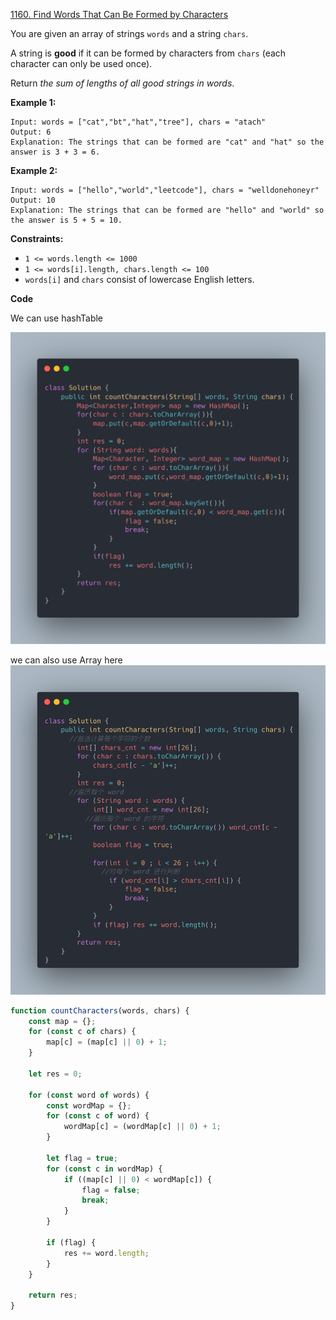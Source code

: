 [1160. Find Words That Can Be Formed by Characters](https://leetcode.com/problems/find-words-that-can-be-formed-by-characters/)

You are given an array of strings `words` and a string `chars`.

A string is **good** if it can be formed by characters from `chars` (each character can only be used once).

Return *the sum of lengths of all good strings in words*.

 

**Example 1:**

```
Input: words = ["cat","bt","hat","tree"], chars = "atach"
Output: 6
Explanation: The strings that can be formed are "cat" and "hat" so the answer is 3 + 3 = 6.
```

**Example 2:**

```
Input: words = ["hello","world","leetcode"], chars = "welldonehoneyr"
Output: 10
Explanation: The strings that can be formed are "hello" and "world" so the answer is 5 + 5 = 10.
```

 

**Constraints:**

- `1 <= words.length <= 1000`
- `1 <= words[i].length, chars.length <= 100`
- `words[i]` and `chars` consist of lowercase English letters.


**Code**

We can use hashTable 

![alt text](1160ht.png)

we can also use Array here 
![alt text](1160.png)

```js
function countCharacters(words, chars) {
    const map = {};
    for (const c of chars) {
        map[c] = (map[c] || 0) + 1;
    }

    let res = 0;

    for (const word of words) {
        const wordMap = {};
        for (const c of word) {
            wordMap[c] = (wordMap[c] || 0) + 1;
        }

        let flag = true;
        for (const c in wordMap) {
            if ((map[c] || 0) < wordMap[c]) {
                flag = false;
                break;
            }
        }

        if (flag) {
            res += word.length;
        }
    }

    return res;
}
```

